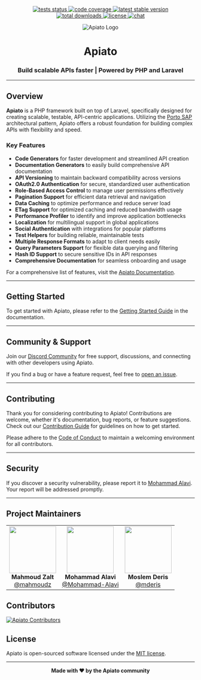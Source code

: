 <p align="center">
   <a href="https://github.com/apiato/apiato/actions/workflows/tests.yaml">
      <img src="https://img.shields.io/github/actions/workflow/status/apiato/apiato/tests.yaml?label=tests" alt="tests status">
   </a>
   <a href="https://codecov.io/gh/apiato/apiato">
      <img src="https://img.shields.io/codecov/c/github/apiato/apiato?token=siiyEg5AC9" alt="code coverage"/>
   </a>
   <a href="https://packagist.org/packages/apiato/apiato">
      <img src="https://img.shields.io/packagist/v/apiato/apiato" alt="latest stable version">
   </a>
   <br>
   <a href="https://packagist.org/packages/apiato/apiato">
      <img src="https://img.shields.io/packagist/dt/apiato/apiato" alt="total downloads">
   </a>
   <a href="https://github.com/apiato/apiato">
      <img src="https://img.shields.io/github/license/apiato/apiato" alt="license">
   </a>
   <a href="https://discord.gg/ryPcV4KM5k">
      <img src="https://img.shields.io/discord/800815227839053834?logo=discord&label=chat" alt="chat">
   </a>
</p>

<p align="center">
   <img src="https://github.com/apiato/documentation/blob/master/images/apiato.jpg" alt="Apiato Logo"/>
</p>
<h1 align="center">Apiato</h1>
<h3 align="center">Build scalable APIs faster | Powered by PHP and Laravel</h3>

---

## Overview

**Apiato** is a PHP framework built on top of Laravel, specifically designed for creating scalable, testable, API-centric applications. Utilizing the [Porto SAP](https://mahmoudz.github.io/Porto/) architectural pattern, Apiato offers a robust foundation for building complex APIs with flexibility and speed.

### Key Features

- **Code Generators** for faster development and streamlined API creation
- **Documentation Generators** to easily build comprehensive API documentation
- **API Versioning** to maintain backward compatibility across versions
- **OAuth2.0 Authentication** for secure, standardized user authentication
- **Role-Based Access Control** to manage user permissions effectively
- **Pagination Support** for efficient data retrieval and navigation
- **Data Caching** to optimize performance and reduce server load
- **ETag Support** for optimized caching and reduced bandwidth usage
- **Performance Profiler** to identify and improve application bottlenecks
- **Localization** for multilingual support in global applications
- **Social Authentication** with integrations for popular platforms
- **Test Helpers** for building reliable, maintainable tests
- **Multiple Response Formats** to adapt to client needs easily
- **Query Parameters Support** for flexible data querying and filtering
- **Hash ID Support** to secure sensitive IDs in API responses
- **Comprehensive Documentation** for seamless onboarding and usage

For a comprehensive list of features, visit the [Apiato Documentation](https://apiato.io).

---

## Getting Started

To get started with Apiato, please refer to the [Getting Started Guide](https://apiato.io/docs/getting-started/introduction) in the documentation.

---

## Community & Support

Join our [Discord Community](https://discord.gg/ryPcV4KM5k) for free support, discussions, and connecting with other developers using Apiato.

If you find a bug or have a feature request, feel free to [open an issue](https://github.com/apiato/apiato/issues).

---

## Contributing

Thank you for considering contributing to Apiato! Contributions are welcome, whether it's documentation, bug reports, or feature suggestions. Check out our [Contribution Guide](https://apiato.io/docs/contribution-guide) for guidelines on how to get started.

Please adhere to the [Code of Conduct](https://apiato.io/docs/contribution-guide#code-of-conduct) to maintain a welcoming environment for all contributors.

---

## Security

If you discover a security vulnerability, please report it to [Mohammad Alavi](mailto:mohammad.alavi1990@gmail.com). Your report will be addressed promptly.

---

## Project Maintainers

<table>
  <tbody>
     <tr>
        <td align="center" valign="top">
            <img width="125" height="125" src="https://github.com/mahmoudz.png?s=150">
            <br>
            <strong>Mahmoud Zalt</strong>
            <br>
            <a href="https://github.com/Mahmoudz">@mahmoudz</a>
        </td>
         <td align="center" valign="top">
            <img width="125" height="125" src="https://github.com/mohammad-alavi.png?s=150">
            <br>
            <strong>Mohammad Alavi</strong>
            <br>
            <a href="https://github.com/mohammad-alavi">@Mohammad-Alavi</a>
        </td>
          <td align="center" valign="top">
            <img width="125" height="125" src="https://github.com/mderis.png?s=150">
            <br>
            <strong>Moslem Deris</strong>
            <br>
            <a href="https://github.com/mderis">@mderis</a>
          </td>
     </tr>
  </tbody>
</table>


## Contributors

[![Apiato Contributors](https://opencollective.com/apiato/contributors.svg?width=890&button=false&isActive=true)](https://github.com/apiato/apiato/graphs/contributors)


## License

Apiato is open-sourced software licensed under the [MIT license](https://github.com/apiato/apiato/blob/master/LICENSE).

---

<p align="center">
   <strong>Made with ❤️ by the Apiato community</strong>
</p>
